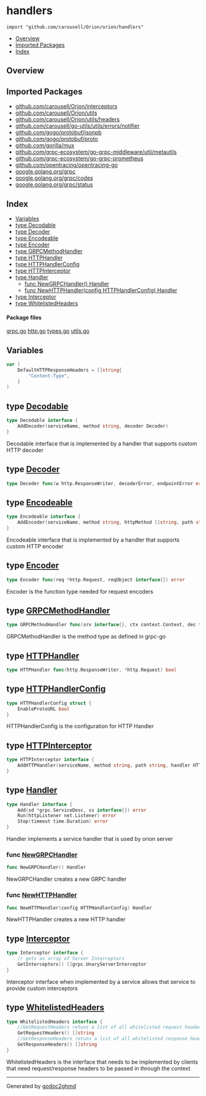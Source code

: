 # handlers
`import "github.com/carousell/Orion/orion/handlers"`

* [Overview](#pkg-overview)
* [Imported Packages](#pkg-imports)
* [Index](#pkg-index)

## <a name="pkg-overview">Overview</a>

## <a name="pkg-imports">Imported Packages</a>

- [github.com/carousell/Orion/interceptors](./../../interceptors)
- [github.com/carousell/Orion/utils](./../../utils)
- [github.com/carousell/Orion/utils/headers](./../../utils/headers)
- [github.com/carousell/go-utils/utils/errors/notifier](./../../../go-utils/utils/errors/notifier)
- [github.com/gogo/protobuf/jsonpb](https://godoc.org/github.com/gogo/protobuf/jsonpb)
- [github.com/gogo/protobuf/proto](https://godoc.org/github.com/gogo/protobuf/proto)
- [github.com/gorilla/mux](https://godoc.org/github.com/gorilla/mux)
- [github.com/grpc-ecosystem/go-grpc-middleware/util/metautils](https://godoc.org/github.com/grpc-ecosystem/go-grpc-middleware/util/metautils)
- [github.com/grpc-ecosystem/go-grpc-prometheus](https://godoc.org/github.com/grpc-ecosystem/go-grpc-prometheus)
- [github.com/opentracing/opentracing-go](https://godoc.org/github.com/opentracing/opentracing-go)
- [google.golang.org/grpc](https://godoc.org/google.golang.org/grpc)
- [google.golang.org/grpc/codes](https://godoc.org/google.golang.org/grpc/codes)
- [google.golang.org/grpc/status](https://godoc.org/google.golang.org/grpc/status)

## <a name="pkg-index">Index</a>
* [Variables](#pkg-variables)
* [type Decodable](#Decodable)
* [type Decoder](#Decoder)
* [type Encodeable](#Encodeable)
* [type Encoder](#Encoder)
* [type GRPCMethodHandler](#GRPCMethodHandler)
* [type HTTPHandler](#HTTPHandler)
* [type HTTPHandlerConfig](#HTTPHandlerConfig)
* [type HTTPInterceptor](#HTTPInterceptor)
* [type Handler](#Handler)
  * [func NewGRPCHandler() Handler](#NewGRPCHandler)
  * [func NewHTTPHandler(config HTTPHandlerConfig) Handler](#NewHTTPHandler)
* [type Interceptor](#Interceptor)
* [type WhitelistedHeaders](#WhitelistedHeaders)

#### <a name="pkg-files">Package files</a>
[grpc.go](./grpc.go) [http.go](./http.go) [types.go](./types.go) [utils.go](./utils.go) 

## <a name="pkg-variables">Variables</a>
``` go
var (
    DefaultHTTPResponseHeaders = []string{
        "Content-Type",
    }
)
```

## <a name="Decodable">type</a> [Decodable](./types.go#L40-L42)
``` go
type Decodable interface {
    AddDecoder(serviceName, method string, decoder Decoder)
}
```
Decodable interface that is implemented by a handler that supports custom HTTP decoder

## <a name="Decoder">type</a> [Decoder](./types.go#L32)
``` go
type Decoder func(w http.ResponseWriter, decoderError, endpointError error, respObject interface{})
```

## <a name="Encodeable">type</a> [Encodeable](./types.go#L35-L37)
``` go
type Encodeable interface {
    AddEncoder(serviceName, method string, httpMethod []string, path string, encoder Encoder)
}
```
Encodeable interface that is implemented by a handler that supports custom HTTP encoder

## <a name="Encoder">type</a> [Encoder](./types.go#L30)
``` go
type Encoder func(req *http.Request, reqObject interface{}) error
```
Encoder is the function type needed for request encoders

## <a name="GRPCMethodHandler">type</a> [GRPCMethodHandler](./types.go#L13)
``` go
type GRPCMethodHandler func(srv interface{}, ctx context.Context, dec func(interface{}) error, interceptor grpc.UnaryServerInterceptor) (interface{}, error)
```
GRPCMethodHandler is the method type as defined in grpc-go

## <a name="HTTPHandler">type</a> [HTTPHandler](./types.go#L48)
``` go
type HTTPHandler func(http.ResponseWriter, *http.Request) bool
```

## <a name="HTTPHandlerConfig">type</a> [HTTPHandlerConfig](./http.go#L34-L36)
``` go
type HTTPHandlerConfig struct {
    EnableProtoURL bool
}
```
HTTPHandlerConfig is the configuration for HTTP Handler

## <a name="HTTPInterceptor">type</a> [HTTPInterceptor](./types.go#L44-L46)
``` go
type HTTPInterceptor interface {
    AddHTTPHandler(serviceName, method string, path string, handler HTTPHandler)
}
```

## <a name="Handler">type</a> [Handler](./types.go#L51-L55)
``` go
type Handler interface {
    Add(sd *grpc.ServiceDesc, ss interface{}) error
    Run(httpListener net.Listener) error
    Stop(timeout time.Duration) error
}
```
Handler implements a service handler that is used by orion server

### <a name="NewGRPCHandler">func</a> [NewGRPCHandler](./grpc.go#L14)
``` go
func NewGRPCHandler() Handler
```
NewGRPCHandler creates a new GRPC handler

### <a name="NewHTTPHandler">func</a> [NewHTTPHandler](./http.go#L39)
``` go
func NewHTTPHandler(config HTTPHandlerConfig) Handler
```
NewHTTPHandler creates a new HTTP handler

## <a name="Interceptor">type</a> [Interceptor](./types.go#L16-L19)
``` go
type Interceptor interface {
    // gets an array of Server Interceptors
    GetInterceptors() []grpc.UnaryServerInterceptor
}
```
Interceptor interface when implemented by a service allows that service to provide custom interceptors

## <a name="WhitelistedHeaders">type</a> [WhitelistedHeaders](./types.go#L22-L27)
``` go
type WhitelistedHeaders interface {
    //GetRequestHeaders retuns a list of all whitelisted request headers
    GetRequestHeaders() []string
    //GetResponseHeaders retuns a list of all whitelisted response headers
    GetResponseHeaders() []string
}
```
WhitelistedHeaders is the interface that needs to be implemented by clients that need request/response headers to be passed in through the context

- - -
Generated by [godoc2ghmd](https://github.com/GandalfUK/godoc2ghmd)